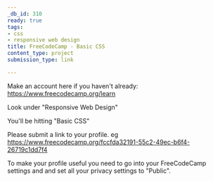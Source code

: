 ```yaml
---
_db_id: 310
ready: true
tags:
- css
- responsive web design
title: FreeCodeCamp - Basic CSS
content_type: project
submission_type: link

---
```


Make an account here if you haven't already: https://www.freecodecamp.org/learn

Look under "Responsive Web Design"

You'll be hitting "Basic CSS"

Please submit a link to your profile. eg https://www.freecodecamp.org/fccfda32191-55c2-49ec-b6f4-26719c1dd7f4

To make your profile useful you need to go into your FreeCodeCamp settings and and set all your privacy settings to "Public".
